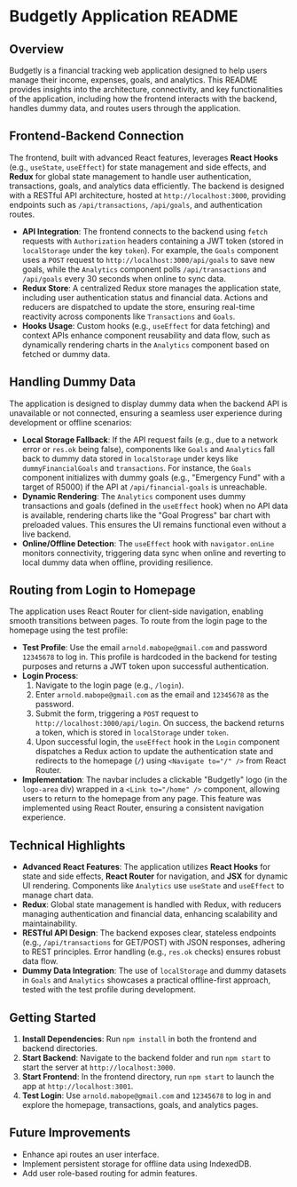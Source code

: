 # Budgetly Application README

## Overview
Budgetly is a financial tracking web application designed to help users manage their income, expenses, goals, and analytics. This README provides insights into the architecture, connectivity, and key functionalities of the application, including how the frontend interacts with the backend, handles dummy data, and routes users through the application.

## Frontend-Backend Connection
The frontend, built with advanced React features, leverages **React Hooks** (e.g., `useState`, `useEffect`) for state management and side effects, and **Redux** for global state management to handle user authentication, transactions, goals, and analytics data efficiently. The backend is designed with a RESTful API architecture, hosted at `http://localhost:3000`, providing endpoints such as `/api/transactions`, `/api/goals`, and authentication routes.

- **API Integration**: The frontend connects to the backend using `fetch` requests with `Authorization` headers containing a JWT token (stored in `localStorage` under the key `token`). For example, the `Goals` component uses a `POST` request to `http://localhost:3000/api/goals` to save new goals, while the `Analytics` component polls `/api/transactions` and `/api/goals` every 30 seconds when online to sync data.
- **Redux Store**: A centralized Redux store manages the application state, including user authentication status and financial data. Actions and reducers are dispatched to update the store, ensuring real-time reactivity across components like `Transactions` and `Goals`.
- **Hooks Usage**: Custom hooks (e.g., `useEffect` for data fetching) and context APIs enhance component reusability and data flow, such as dynamically rendering charts in the `Analytics` component based on fetched or dummy data.

## Handling Dummy Data
The application is designed to display dummy data when the backend API is unavailable or not connected, ensuring a seamless user experience during development or offline scenarios:

- **Local Storage Fallback**: If the API request fails (e.g., due to a network error or `res.ok` being false), components like `Goals` and `Analytics` fall back to dummy data stored in `localStorage` under keys like `dummyFinancialGoals` and `transactions`. For instance, the `Goals` component initializes with dummy goals (e.g., "Emergency Fund" with a target of R5000) if the API at `/api/financial-goals` is unreachable.
- **Dynamic Rendering**: The `Analytics` component uses dummy transactions and goals (defined in the `useEffect` hook) when no API data is available, rendering charts like the "Goal Progress" bar chart with preloaded values. This ensures the UI remains functional even without a live backend.
- **Online/Offline Detection**: The `useEffect` hook with `navigator.onLine` monitors connectivity, triggering data sync when online and reverting to local dummy data when offline, providing resilience.

## Routing from Login to Homepage
The application uses React Router for client-side navigation, enabling smooth transitions between pages. To route from the login page to the homepage using the test profile:

- **Test Profile**: Use the email `arnold.mabope@gmail.com` and password `12345678` to log in. This profile is hardcoded in the backend for testing purposes and returns a JWT token upon successful authentication.
- **Login Process**: 
  1. Navigate to the login page (e.g., `/login`).
  2. Enter `arnold.mabope@gmail.com` as the email and `12345678` as the password.
  3. Submit the form, triggering a `POST` request to `http://localhost:3000/api/login`. On success, the backend returns a token, which is stored in `localStorage` under `token`.
  4. Upon successful login, the `useEffect` hook in the `Login` component dispatches a Redux action to update the authentication state and redirects to the homepage (`/`) using `<Navigate to="/" />` from React Router.
- **Implementation**: The navbar includes a clickable "Budgetly" logo (in the `logo-area` div) wrapped in a `<Link to="/home" />` component, allowing users to return to the homepage from any page. This feature was implemented using React Router, ensuring a consistent navigation experience.

## Technical Highlights
- **Advanced React Features**: The application utilizes **React Hooks** for state and side effects, **React Router** for navigation, and **JSX** for dynamic UI rendering. Components like `Analytics` use `useState` and `useEffect` to manage chart data.
- **Redux**: Global state management is handled with Redux, with reducers managing authentication and financial data, enhancing scalability and maintainability.
- **RESTful API Design**: The backend exposes clear, stateless endpoints (e.g., `/api/transactions` for GET/POST) with JSON responses, adhering to REST principles. Error handling (e.g., `res.ok` checks) ensures robust data flow.
- **Dummy Data Integration**: The use of `localStorage` and dummy datasets in `Goals` and `Analytics` showcases a practical offline-first approach, tested with the test profile during development.

## Getting Started
1. **Install Dependencies**: Run `npm install` in both the frontend and backend directories.
2. **Start Backend**: Navigate to the backend folder and run `npm start` to start the server at `http://localhost:3000`.
3. **Start Frontend**: In the frontend directory, run `npm start` to launch the app at `http://localhost:3001`.
4. **Test Login**: Use `arnold.mabope@gmail.com` and `12345678` to log in and explore the homepage, transactions, goals, and analytics pages.

## Future Improvements
- Enhance api routes an user interface.
- Implement persistent storage for offline data using IndexedDB.
- Add user role-based routing for admin features.

